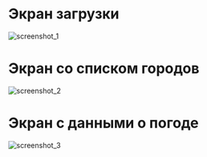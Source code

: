 # Экран загрузки
![screenshot_1](https://user-images.githubusercontent.com/80680540/138916542-8c5aa486-bc74-485d-b56d-45cf8b4e1864.jpg)
# Экран со списком городов
![screenshot_2](https://user-images.githubusercontent.com/80680540/138916570-dcc2872c-1080-4f58-87fe-290beb067e26.jpg)
# Экран с данными о погоде
![screenshot_3](https://user-images.githubusercontent.com/80680540/138916594-ae2f8acb-fa72-403f-a68a-1be3960e0675.jpg)

